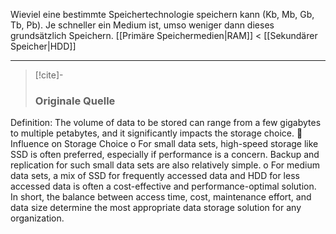 Wieviel eine bestimmte Speichertechnologie speichern kann (Kb, Mb, Gb, Tb, Pb). Je schneller ein Medium ist, umso weniger dann dieses grundsätzlich Speichern. [[Primäre Speichermedien|RAM]] < [[Sekundärer Speicher|HDD]]

---

> [!cite]-
> ### Originale Quelle
Definition: The volume of data to be stored can range from a few gigabytes to multiple petabytes, and it
significantly impacts the storage choice.
 Influence on Storage Choice
o For small data sets, high-speed storage like SSD is often preferred, especially if performance is
a concern. Backup and replication for such small data sets are also relatively simple.
o For medium data sets, a mix of SSD for frequently accessed data and HDD for less accessed
data is often a cost-effective and performance-optimal solution.
In short, the balance between access time, cost, maintenance effort, and data size determine the most
appropriate data storage solution for any organization.